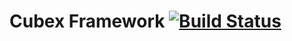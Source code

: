 Cubex Framework [![Build Status](https://travis-ci.org/cubex/framework.png?branch=master)](https://travis-ci.org/cubex/framework)
=========
